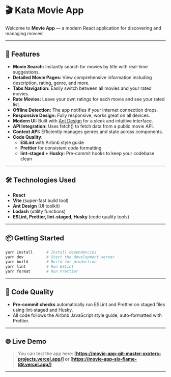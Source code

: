 # 🎬 Kata Movie App

Welcome to **Movie App** — a modern React application for discovering and managing movies!

---

## 🚀 Features

- **Movie Search:** Instantly search for movies by title with real-time suggestions.
- **Detailed Movie Pages:** View comprehensive information including description, rating, genre, and more.
- **Tabs Navigation:** Easily switch between all movies and your rated movies.
- **Rate Movies:** Leave your own ratings for each movie and see your rated list.
- **Offline Detection:** The app notifies if your internet connection drops.
- **Responsive Design:** Fully responsive, works great on all devices.
- **Modern UI:** Built with [Ant Design](https://ant.design/) for a sleek and intuitive interface.
- **API Integration:** Uses fetch() to fetch data from a public movie API.
- **Context API:** Efficiently manages genres and state across components.
- **Code Quality:**  
  - **ESLint** with Airbnb style guide  
  - **Prettier** for consistent code formatting  
  - **lint-staged + Husky:** Pre-commit hooks to keep your codebase clean

---

## 🛠️ Technologies Used

- **React** 
- **Vite** (super-fast build tool)
- **Ant Design** (UI toolkit)
- **Lodash** (utility functions)
- **ESLint, Prettier, lint-staged, Husky** (code quality tools)

---

## 📦 Getting Started

```sh
yarn install      # Install dependencies
yarn dev          # Start the development server
yarn build        # Build for production
yarn lint         # Run ESLint
yarn format       # Run Prettier
```

---

## 🧪 Code Quality

- **Pre-commit checks** automatically run ESLint and Prettier on staged files using lint-staged and Husky.
- All code follows the Airbnb JavaScript style guide, auto-formatted with Prettier.

---

## 🌐 Live Demo

> You can test the app here: **[https://movie-app-git-master-xxxters-projects.vercel.app/] or [https://movie-app-six-flame-89.vercel.app/]**

---